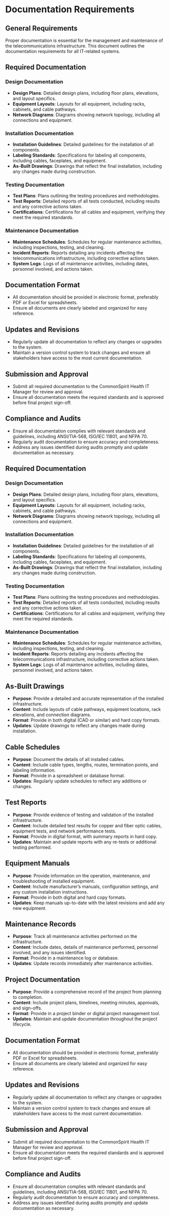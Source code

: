 # Documentation Requirements

## General Requirements
Proper documentation is essential for the management and maintenance of the telecommunications infrastructure. This document outlines the documentation requirements for all IT-related systems.

## Required Documentation
### Design Documentation
- **Design Plans**: Detailed design plans, including floor plans, elevations, and layout specifics.
- **Equipment Layouts**: Layouts for all equipment, including racks, cabinets, and cable pathways.
- **Network Diagrams**: Diagrams showing network topology, including all connections and equipment.

### Installation Documentation
- **Installation Guidelines**: Detailed guidelines for the installation of all components.
- **Labeling Standards**: Specifications for labeling all components, including cables, faceplates, and equipment.
- **As-Built Drawings**: Drawings that reflect the final installation, including any changes made during construction.

### Testing Documentation
- **Test Plans**: Plans outlining the testing procedures and methodologies.
- **Test Reports**: Detailed reports of all tests conducted, including results and any corrective actions taken.
- **Certifications**: Certifications for all cables and equipment, verifying they meet the required standards.

### Maintenance Documentation
- **Maintenance Schedules**: Schedules for regular maintenance activities, including inspections, testing, and cleaning.
- **Incident Reports**: Reports detailing any incidents affecting the telecommunications infrastructure, including corrective actions taken.
- **System Logs**: Logs of all maintenance activities, including dates, personnel involved, and actions taken.

## Documentation Format
- All documentation should be provided in electronic format, preferably PDF or Excel for spreadsheets.
- Ensure all documents are clearly labeled and organized for easy reference.

## Updates and Revisions
- Regularly update all documentation to reflect any changes or upgrades to the system.
- Maintain a version control system to track changes and ensure all stakeholders have access to the most current documentation.

## Submission and Approval
- Submit all required documentation to the CommonSpirit Health IT Manager for review and approval.
- Ensure all documentation meets the required standards and is approved before final project sign-off.

## Compliance and Audits
- Ensure all documentation complies with relevant standards and guidelines, including ANSI/TIA-568, ISO/IEC 11801, and NFPA 70.
- Regularly audit documentation to ensure accuracy and completeness.
- Address any issues identified during audits promptly and update documentation as necessary.


## Required Documentation
### Design Documentation
- **Design Plans**: Detailed design plans, including floor plans, elevations, and layout specifics.
- **Equipment Layouts**: Layouts for all equipment, including racks, cabinets, and cable pathways.
- **Network Diagrams**: Diagrams showing network topology, including all connections and equipment.

### Installation Documentation
- **Installation Guidelines**: Detailed guidelines for the installation of all components.
- **Labeling Standards**: Specifications for labeling all components, including cables, faceplates, and equipment.
- **As-Built Drawings**: Drawings that reflect the final installation, including any changes made during construction.

### Testing Documentation
- **Test Plans**: Plans outlining the testing procedures and methodologies.
- **Test Reports**: Detailed reports of all tests conducted, including results and any corrective actions taken.
- **Certifications**: Certifications for all cables and equipment, verifying they meet the required standards.

### Maintenance Documentation
- **Maintenance Schedules**: Schedules for regular maintenance activities, including inspections, testing, and cleaning.
- **Incident Reports**: Reports detailing any incidents affecting the telecommunications infrastructure, including corrective actions taken.
- **System Logs**: Logs of all maintenance activities, including dates, personnel involved, and actions taken.

## As-Built Drawings
- **Purpose**: Provide a detailed and accurate representation of the installed infrastructure.
- **Content**: Include layouts of cable pathways, equipment locations, rack elevations, and connection diagrams.
- **Format**: Provide in both digital (CAD or similar) and hard copy formats.
- **Updates**: Update drawings to reflect any changes made during installation.

## Cable Schedules
- **Purpose**: Document the details of all installed cables.
- **Content**: Include cable types, lengths, routes, termination points, and labeling information.
- **Format**: Provide in a spreadsheet or database format.
- **Updates**: Regularly update schedules to reflect any additions or changes.

## Test Reports
- **Purpose**: Provide evidence of testing and validation of the installed infrastructure.
- **Content**: Include detailed test results for copper and fiber optic cables, equipment tests, and network performance tests.
- **Format**: Provide in digital format, with summary reports in hard copy.
- **Updates**: Maintain and update reports with any re-tests or additional testing performed.

## Equipment Manuals
- **Purpose**: Provide information on the operation, maintenance, and troubleshooting of installed equipment.
- **Content**: Include manufacturer’s manuals, configuration settings, and any custom installation instructions.
- **Format**: Provide in both digital and hard copy formats.
- **Updates**: Keep manuals up-to-date with the latest revisions and add any new equipment.

## Maintenance Records
- **Purpose**: Track all maintenance activities performed on the infrastructure.
- **Content**: Include dates, details of maintenance performed, personnel involved, and any issues identified.
- **Format**: Provide in a maintenance log or database.
- **Updates**: Update records immediately after maintenance activities.

## Project Documentation
- **Purpose**: Provide a comprehensive record of the project from planning to completion.
- **Content**: Include project plans, timelines, meeting minutes, approvals, and sign-offs.
- **Format**: Provide in a project binder or digital project management tool.
- **Updates**: Maintain and update documentation throughout the project lifecycle.

## Documentation Format
- All documentation should be provided in electronic format, preferably PDF or Excel for spreadsheets.
- Ensure all documents are clearly labeled and organized for easy reference.

## Updates and Revisions
- Regularly update all documentation to reflect any changes or upgrades to the system.
- Maintain a version control system to track changes and ensure all stakeholders have access to the most current documentation.

## Submission and Approval
- Submit all required documentation to the CommonSpirit Health IT Manager for review and approval.
- Ensure all documentation meets the required standards and is approved before final project sign-off.

## Compliance and Audits
- Ensure all documentation complies with relevant standards and guidelines, including ANSI/TIA-568, ISO/IEC 11801, and NFPA 70.
- Regularly audit documentation to ensure accuracy and completeness.
- Address any issues identified during audits promptly and update documentation as necessary.
